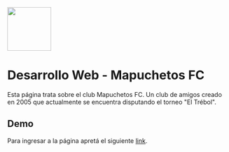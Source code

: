 <img src="images/escudomapuchetostrasparente.png" width="100px">

# Desarrollo Web - Mapuchetos FC

Esta página trata sobre el club Mapuchetos FC. Un club de amigos creado en 2005 que actualmente se encuentra disputando el torneo "El Trébol".

## Demo

Para ingresar a la página apretá el siguiente [link](https://fics77.github.io/MapuchetosGIT/).

